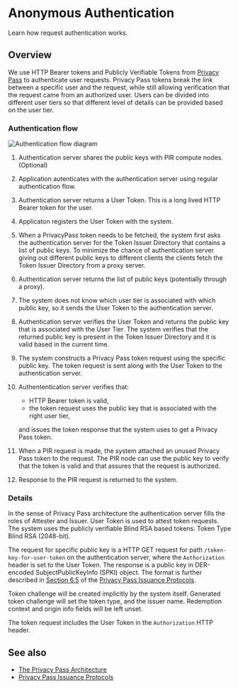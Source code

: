 # Anonymous Authentication

Learn how request authentication works.

## Overview

We use HTTP Bearer tokens and Publicly Verifiable Tokens from [Privacy Pass](https://www.rfc-editor.org/rfc/rfc9578) to
authenticate user requests. Privacy Pass tokens break the link between a specific user and the request, while still
allowing verification that the request came from an authorized user. Users can be divided into different user tiers so that
different level of details can be provided based on the user tier.

### Authentication flow

![Authentication flow diagram](authentication.svg)

1. Authentication server shares the public keys with PIR compute nodes. (Optional)
2. Application autenticates with the authentication server using regular authentication flow.
3. Authentication server returns a User Token. This is a long lived HTTP Bearer token for the user.
4. Applicaton registers the User Token with the system.
5. When a PrivacyPass token needs to be fetched, the system first asks the authentication server for the Token Issuer Directory that contains a list of public keys. To minimize the chance of authentication server giving out different public keys to different clients the clients fetch the Token Issuer Directory from a proxy server.
6. Authentication server returns the list of public keys (potentially through a proxy).
7. The system does not know which user tier is associated with which public key, so it sends the User Token to the authentication server.
8. Authentication server verifies the User Token and returns the public key that is associated with the User Tier. The system verifies that the returned public key is present in the Token Issuer Directory and it is valid based in the current time.
9. The system constructs a Privacy Pass token request using the specific public key. The token request is sent along with the User Token to the authentication server.
10. Authententication server verifies that:
    * HTTP Bearer token is valid,
    * the token request uses the public key that is associated with the right user tier,

    and issues the token response that the system uses to get a Privacy Pass token.
11. When a PIR request is made, the system attached an unused Privacy Pass token to the request. The PIR node can use the public key to verify that the token is valid and that assures that the request is authorized.
12. Response to the PIR request is returned to the system.

### Details

In the sense of Privacy Pass architecture the authentication server fills the roles of Attester and Issuer. User Token
is used to attest token requests. The system uses the publicly verifiable Blind RSA based tokens: Token Type Blind RSA
(2048-bit).

The request for specific public key is a HTTP GET request for path `/token-key-for-user-token` on the authentication
server, where the `Authorization` header is set to the User Token. The response is a public key in DER-encoded
SubjectPublicKeyInfo (SPKI) object. The format is further described in [Section
6.5](https://www.rfc-editor.org/rfc/rfc9578#name-issuer-configuration-2) of the [Privacy Pass Issuance
Protocols](https://www.rfc-editor.org/rfc/rfc9578).

Token challenge will be created implicitly by the system itself.
Generated token challenge will set the token type, and the issuer name. Redemption context and origin info fields will be left unset.

The token request includes the User Token in the `Authorization` HTTP header.

## See also

- [The Privacy Pass Architecture](https://www.rfc-editor.org/rfc/rfc9576)
- [Privacy Pass Issuance Protocols](https://www.rfc-editor.org/rfc/rfc9578)
